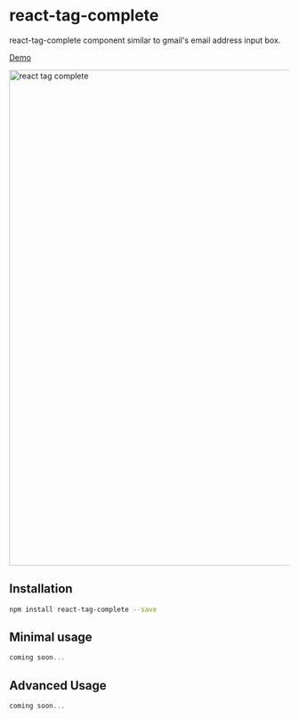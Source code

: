 # react-tag-complete
react-tag-complete component similar to gmail's email address input box.

[Demo](https://ozymandias547.github.io/react-tag-complete/)

<img alt='react tag complete' src="http://imgur.com/TBGt43u" width="890">


## Installation
```bash
npm install react-tag-complete --save
```

## Minimal usage
```javascript
coming soon...
```

## Advanced Usage
```javascript
coming soon...
```
